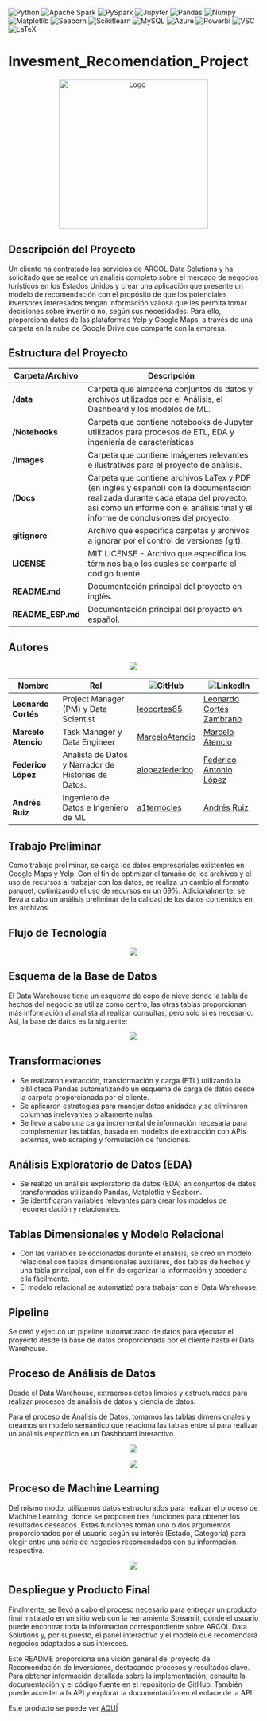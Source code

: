 ![Python](https://img.shields.io/badge/Python-333333?style=flat&logo=python)
![Apache Spark](https://img.shields.io/badge/-Apache%20Spark-333333?style=flat&logo=apache-spark)
![PySpark](https://img.shields.io/badge/-PySpark-333333?style=flat&logo=apache-spark)
![Jupyter](https://img.shields.io/badge/-Jupyter_Notebook-333333?style=flat&logo=jupyter)
![Pandas](https://img.shields.io/badge/-Pandas-333333?style=flat&logo=pandas)
![Numpy](https://img.shields.io/badge/-Numpy-333333?style=flat&logo=numpy)
![Matplotlib](https://img.shields.io/badge/-Matplotlib-333333?style=flat&logo=matplotlib)
![Seaborn](https://img.shields.io/badge/-Seaborn-333333?style=flat&logo=seaborn)
![Scikitlearn](https://img.shields.io/badge/-Scikitlearn-333333?style=flat&logo=scikitlearn)
![MySQL](https://img.shields.io/badge/-MySQL-333333?style=flat&logo=mysql)
![Azure](https://img.shields.io/badge/-Microsoft%20Azure-333333?style=flat&logo=microsoft-azure)
![Powerbi](https://img.shields.io/badge/-PowerBI-333333?style=flat&logo=powerbi)
![VSC](https://img.shields.io/badge/Visual_Studio_Code-333333?style=flat&logo=visual%20studio%20code&logoColor=white)
![LaTeX](https://img.shields.io/badge/LaTeX-333333?style=flat-square&logo=LaTeX&logoColor=white)

# Invesment_Recomendation_Project
<p align="center">
  <img src="Images/ARCOL.gif" alt="Logo" width="300" height="300">
</p>

## Descripción del Proyecto
Un cliente ha contratado los servicios de ARCOL Data Solutions y ha solicitado que se realice un análisis completo sobre el mercado de negocios turísticos en los Estados Unidos y crear una aplicación que presente un modelo de recomendación con el propósito de que los potenciales inversores interesados tengan información valiosa que les permita tomar decisiones sobre invertir o no, según sus necesidades.
Para ello, proporciona datos de las plataformas Yelp y Google Maps, a través de una carpeta en la nube de Google Drive que comparte con la empresa.

## Estructura del Proyecto

| Carpeta/Archivo          | Descripción                                                                                  |
| ------------------------ | -------------------------------------------------------------------------------------------- |
| **/data**                | Carpeta que almacena conjuntos de datos y archivos utilizados por el Análisis, el Dashboard y los modelos de ML.                              |
| **/Notebooks**           | Carpeta que contiene notebooks de Jupyter utilizados para procesos de ETL, EDA y ingeniería de características |
| **/Images**              | Carpeta que contiene imágenes relevantes e ilustrativas para el proyecto de análisis. |
| **/Docs**              | Carpeta que contiene archivos LaTex y PDF (en inglés y español) con la documentación realizada durante cada etapa del proyecto, así como un informe con el análisis final y el informe de conclusiones del proyecto.|
| **gitignore**            | Archivo que especifica carpetas y archivos a ignorar por el control de versiones (git).                      |
| **LICENSE**              | MIT LICENSE - Archivo que especifica los términos bajo los cuales se comparte el código fuente.                 |
| **README.md**            | Documentación principal del proyecto en inglés.                                                         |
| **README_ESP.md**        | Documentación principal del proyecto en español.                                                         |


## Autores

<p align="center">
  <img src="Images/Team.png">
</p>


| Nombre                   | Rol                                       | ![GitHub](https://img.shields.io/badge/GitHub-181717?style=flat-square&logo=github&logoColor=white)|![LinkedIn](https://img.shields.io/badge/linkedin-%231DA1F2.svg?style=for-the-badge&logo=linkedin&logoColor=white)                |
| ------------------------ | ----------------------------------------- | -------------------------------- |--------------------------------|
| **Leonardo Cortés**      | Project Manager (PM) y Data Scientist    |[leocortes85](https://github.com/leocortes85/)  |[Leonardo Cortés Zambrano](https://www.linkedin.com/in/leonardo-cort%C3%A9s-zambrano/)
| **Marcelo Atencio**      | Task Manager y Data Engineer             |[MarceloAtencio](https://github.com/MarceloAtencio/) |[Marcelo Atencio](https://www.linkedin.com/in/marcelo-atencio/)
| **Federico López**       | Analista de Datos y Narrador de Historias de Datos.       |[alopezfederico](https://github.com/alopezfederico/) |[Federico Antonio López](https://www.linkedin.com/in/federico-a-lopez/)  |
| **Andrés Ruiz**          | Ingeniero de Datos e Ingeniero de ML     |[a1ternocles](https://github.com/alopezfederico/) |[Andrés Ruiz](https://www.linkedin.com/in/andresruiz94/) |

## Trabajo Preliminar

Como trabajo preliminar, se carga los datos empresariales existentes en Google Maps y Yelp.
Con el fin de optimizar el tamaño de los archivos y el uso de recursos al trabajar con los datos, se realiza un cambio al formato parquet, optimizando el uso de recursos en un 69%.
Adicionalmente, se lleva a cabo un análisis preliminar de la calidad de los datos contenidos en los archivos.

## Flujo de Tecnología

<p align="center">
  <img src="Images/Tech_flow.gif">
</p>

## Esquema de la Base de Datos
El Data Warehouse tiene un esquema de copo de nieve donde la tabla de hechos del negocio se utiliza como centro, las otras tablas proporcionan más información al analista al realizar consultas, pero solo si es necesario. Así, la base de datos es la siguiente:

<p align="center">
  <img src="Images/DER.png">
</p>

## Transformaciones

- Se realizaron extracción, transformación y carga (ETL) utilizando la biblioteca Pandas automatizando un esquema de carga de datos desde la carpeta proporcionada por el cliente.
- Se aplicaron estrategias para manejar datos anidados y se eliminaron columnas irrelevantes o altamente nulas.
- Se llevó a cabo una carga incremental de información necesaria para complementar las tablas, basada en modelos de extracción con APIs externas, web scraping y formulación de funciones.

## Análisis Exploratorio de Datos (EDA)

- Se realizó un análisis exploratorio de datos (EDA) en conjuntos de datos transformados utilizando Pandas, Matplotlib y Seaborn.
- Se identificaron variables relevantes para crear los modelos de recomendación y relacionales.

## Tablas Dimensionales y Modelo Relacional

- Con las variables seleccionadas durante el análisis, se creó un modelo relacional con tablas dimensionales auxiliares, dos tablas de hechos y una tabla principal, con el fin de organizar la información y acceder a ella fácilmente.
- El modelo relacional se automatizó para trabajar con el Data Warehouse.

## Pipeline
Se creó y ejecutó un pipeline automatizado de datos para ejecutar el proyecto desde la base de datos proporcionada por el cliente hasta el Data Warehouse.

## Proceso de Análisis de Datos

Desde el Data Warehouse, extraemos datos limpios y estructurados para realizar procesos de análisis de datos y ciencia de datos.

Para el proceso de Análisis de Datos, tomamos las tablas dimensionales y creamos un modelo semántico que relaciona las tablas entre sí para realizar un análisis específico en un Dashboard interactivo.

<p align="center">
  <img src="Images/Analysis.png">
</p>

<p align="center">
  <img src="Images/KPI.png">
</p>


## Proceso de Machine Learning

Del mismo modo, utilizamos datos estructurados para realizar el proceso de Machine Learning, donde se proponen tres funciones para obtener los resultados deseados. Estas funciones toman uno o dos argumentos proporcionados por el usuario según su interés (Estado, Categoría) para elegir entre una serie de negocios recomendados con su información respectiva.

<p align="center">
  <img src="Images/ML.png">
</p>

## Despliegue y Producto Final

Finalmente, se llevó a cabo el proceso necesario para entregar un producto final instalado en un sitio web con la herramienta Streamlit, donde el usuario puede encontrar toda la información correspondiente sobre ARCOL Data Solutions y, por supuesto, el panel interactivo y el modelo que recomendará negocios adaptados a sus intereses.


Este README proporciona una visión general del proyecto de Recomendación de Inversiones, destacando procesos y resultados clave. Para obtener información detallada sobre la implementación, consulte la documentación y el código fuente en el repositorio de GitHub. También puede acceder a la API y explorar la documentación en el enlace de la API.

Este producto se puede ver [AQUÍ](https://arcolsolutions.streamlit.app/)
